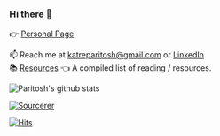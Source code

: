### Hi there 👋

👉 <a href = "https://katreparitosh.github.io/">Personal Page</a>  

📫 Reach me at katreparitosh@gmail.com or <a href = "https://www.linkedin.com/in/paritoshkatre/">LinkedIn</a>  
📚 <a href = "https://katreparitosh.github.io/resources/">Resources</a> 👈 A compiled list of reading / resources.<br>

![Paritosh's github stats](https://github-readme-stats.vercel.app/api?username=katreparitosh&show_icons=true&count_private=true)

[![Sourcerer](https://sourcerer.io/icons/logo-sharing.svg)](https://sourcerer.io/katreparitosh)

[![Hits](https://hits.seeyoufarm.com/api/count/incr/badge.svg?url=https%3A%2F%2Fgithub.com%2Fkatreparitosh&count_bg=%2379C83D&title_bg=%23555555&icon=&icon_color=%23E7E7E7&title=views&edge_flat=false)](https://hits.seeyoufarm.com)

<!--
**katreparitosh/katreparitosh** is a ✨ _special_ ✨ repository because its `README.md` (this file) appears on your GitHub profile.

Here are some ideas to get you started:

- 🔭 I’m currently working on ...
- 🌱 I’m currently learning ...
- 👯 I’m looking to collaborate on ...
- 🤔 I’m looking for help with ...
- 💬 Ask me about ...
- 📫 How to reach me: ...
- 😄 Pronouns: ...
- ⚡ Fun fact: ...
-->
